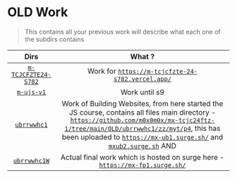 # OLD Work

> This contains all your previous work will describe what each one of the subdirs contains

|                    Dirs                    |                                                                                                                                                                                              What ?                                                                                                                                                                                               |
| :----------------------------------------: | :-----------------------------------------------------------------------------------------------------------------------------------------------------------------------------------------------------------------------------------------------------------------------------------------------------------------------------------------------------------------------------------------------: |
| [`m-TCJCFZTE24-S782`](./m-TCJCFZTE24-S782) |                                                                                                                                                    Work for [`https://m-tcjcfzte-24-s782.vercel.app/`](https://m-tcjcfzte-24-s782.vercel.app/)                                                                                                                                                    |
|         [`m-ujs-v1`](./m-ujs-v1/)          |                                                                                                                                                                                           Work until s9                                                                                                                                                                                           |
|        [`ubrrwwhc1`](./ubrrwwhc1/)         | Work of Building Websites, from here started the JS course, contains all files main directory -[`https://github.com/m0x0m0x/mx-tcjc24ftz-1/tree/main/OLD/ubrrwwhc1/zz/myt/p4`](https://github.com/m0x0m0x/mx-tcjc24ftz-1/tree/main/OLD/ubrrwwhc1/zz/myt/p4), this has been uploaded to [`https://mx-ub1.surge.sh/`](https://mx-ub1.surge.sh/) and [`mxub2.surge.sh`](https://mxub2.surge.sh/) AND |
|         [`ubrrwwhc1W`](ubrrwwhc1W)         |                                                                                                                                             Actual final work which is hosted on surge here - [`https://mx-fp1.surge.sh/`](https://mx-fp1.surge.sh/)                                                                                                                                              |
